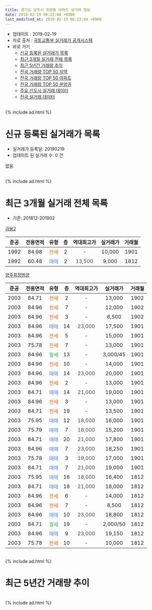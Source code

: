 ```yaml
---
title: 경기도 양주시 회정동 아파트 실거래 정보
date: 2019-02-19 06:22:04 +0900
last_modified_at: 2019-02-19 06:22:04 +0900
---
```


* 업데이트 : 2019-02-19
* 자료 출처 : [국토교통부 실거래가 공개시스템](http://rt.molit.go.kr)
* 바로 가기
    * [신규 등록된 실거래가 목록](#신규-등록된-실거래가-목록)
    * [최근 3개월 실거래 전체 목록](#최근-3개월-실거래-전체-목록)
    * [최근 5년간 거래량 추이](#최근-5년간-거래량-추이)
    * [전국 거래량 TOP 50 지역](https://inasie.github.io/apt-trade-info/최근-3개월-전국에서-가장-거래가-많이-발생한-지역)
    * [전국 거래량 TOP 50 아파트](https://inasie.github.io/apt-trade-info/최근-3개월-전국에서-가장-거래가-많이-발생한-아파트)
    * [전국 거래량 TOP 50 분양권](https://inasie.github.io/apt-trade-info/최근-3개월-전국에서-가장-거래가-많이-발생한-분양권)
    * [주요 신도시 실거래 데이터](https://inasie.github.io/apt-trade-info/주요-신도시)
    * [전국 실거래 데이터](https://inasie.github.io/apt-trade-info/전국)
<br>
{% include ad.html %}
<br>

# 신규 등록된 실거래가 목록
* 실거래가 등록일: 20190219
* 업데이트 된 실거래 수: 0 건

없음

<br>
{% include ad.html %}
<br>

# 최근 3개월 실거래 전체 목록
* 기준: 201812-201902


[금용2](https://search.naver.com/search.naver?query=%EA%B2%BD%EA%B8%B0%EB%8F%84+%EC%96%91%EC%A3%BC%EC%8B%9C+%ED%9A%8C%EC%A0%95%EB%8F%99+%EA%B8%88%EC%9A%A92)

|준공|전용면적|유형|층|역대최고가|실거래가|거래월|
|:---:|:---:|:---:|:---:|:---:|:---:|:---:|
|1992|84.98|<span style="color:#ff5a00">전세</span>|2|<span style="color:#444444">-</span>|10,000|1901|
|1992|60.48|<span style="color:#4285f3">매매</span>|2|<span style="color:#444444">13,500</span>|9,000|1812|

[양주회정범양](https://search.naver.com/search.naver?query=%EA%B2%BD%EA%B8%B0%EB%8F%84+%EC%96%91%EC%A3%BC%EC%8B%9C+%ED%9A%8C%EC%A0%95%EB%8F%99+%EC%96%91%EC%A3%BC%ED%9A%8C%EC%A0%95%EB%B2%94%EC%96%91)

|준공|전용면적|유형|층|역대최고가|실거래가|거래월|
|:---:|:---:|:---:|:---:|:---:|:---:|:---:|
|2003|84.71|<span style="color:#ff5a00">전세</span>|2|<span style="color:#444444">-</span>|13,000|1902|
|2003|84.96|<span style="color:#ff5a00">전세</span>|7|<span style="color:#444444">-</span>|12,000|1902|
|2003|84.96|<span style="color:#ff5a00">전세</span>|3|<span style="color:#444444">-</span>|6,500|1902|
|2003|84.96|<span style="color:#4285f3">매매</span>|14|<span style="color:#444444">23,000</span>|17,500|1901|
|2003|84.96|<span style="color:#ff5a00">전세</span>|5|<span style="color:#444444">-</span>|15,000|1901|
|2003|75.78|<span style="color:#ff5a00">전세</span>|7|<span style="color:#444444">-</span>|13,000|1901|
|2003|84.96|<span style="color:#34a853">월세</span>|13|<span style="color:#444444">-</span>|3,000/45|1901|
|2003|84.96|<span style="color:#ff5a00">전세</span>|10|<span style="color:#444444">-</span>|14,000|1901|
|2003|84.96|<span style="color:#4285f3">매매</span>|14|<span style="color:#444444">23,000</span>|20,000|1901|
|2003|84.96|<span style="color:#ff5a00">전세</span>|2|<span style="color:#444444">-</span>|13,000|1901|
|2003|84.71|<span style="color:#4285f3">매매</span>|14|<span style="color:#444444">21,000</span>|19,000|1901|
|2003|84.96|<span style="color:#ff5a00">전세</span>|3|<span style="color:#444444">-</span>|13,000|1901|
|2003|84.71|<span style="color:#ff5a00">전세</span>|19|<span style="color:#444444">-</span>|13,500|1901|
|2003|75.95|<span style="color:#4285f3">매매</span>|12|<span style="color:#444444">18,000</span>|16,000|1901|
|2003|75.79|<span style="color:#4285f3">매매</span>|7|<span style="color:#444444">18,000</span>|15,200|1901|
|2003|84.71|<span style="color:#4285f3">매매</span>|20|<span style="color:#444444">21,000</span>|17,800|1901|
|2003|84.96|<span style="color:#4285f3">매매</span>|7|<span style="color:#444444">23,000</span>|18,250|1901|
|2003|75.78|<span style="color:#4285f3">매매</span>|3|<span style="color:#444444">19,000</span>|17,000|1901|
|2003|84.71|<span style="color:#4285f3">매매</span>|7|<span style="color:#444444">21,000</span>|19,000|1901|
|2003|75.95|<span style="color:#4285f3">매매</span>|16|<span style="color:#444444">18,000</span>|16,400|1812|
|2003|84.71|<span style="color:#4285f3">매매</span>|18|<span style="color:#444444">21,000</span>|18,000|1812|
|2003|84.96|<span style="color:#ff5a00">전세</span>|6|<span style="color:#444444">-</span>|14,000|1812|
|2003|84.96|<span style="color:#ff5a00">전세</span>|7|<span style="color:#444444">-</span>|8,500|1812|
|2003|84.96|<span style="color:#4285f3">매매</span>|10|<span style="color:#444444">23,000</span>|18,800|1812|
|2003|84.71|<span style="color:#34a853">월세</span>|19|<span style="color:#444444">-</span>|2,000/50|1812|
|2003|84.96|<span style="color:#4285f3">매매</span>|9|<span style="color:#444444">23,000</span>|19,150|1812|
|2003|75.78|<span style="color:#ff5a00">전세</span>|10|<span style="color:#444444">-</span>|10,000|1812|


<br>
{% include ad.html %}
<br>

# 최근 5년간 거래량 추이


<div style="width:100%;">
    <canvas id="deal_progress" height="200"></canvas>
</div>

<script>
new Chart(document.getElementById("deal_progress"), {
    type: 'line',
    data: {
        labels: ['201402','201403','201404','201405','201406','201407','201408','201409','201410','201411','201412','201501','201502','201503','201504','201505','201506','201507','201508','201509','201510','201511','201512','201601','201602','201603','201604','201605','201606','201607','201608','201609','201610','201611','201612','201701','201702','201703','201704','201705','201706','201707','201708','201709','201710','201711','201712','201801','201802','201803','201804','201805','201806','201807','201808','201809','201810','201811','201812','201901','201902'],
        datasets: [{
            label: '매매',
            pointRadius: 1,
            data: [4, 7, 6, 2, 6, 2, 7, 7, 9, 8, 4, 2, 3, 12, 17, 11, 8, 11, 4, 9, 10, 7, 6, 8, 8, 6, 6, 15, 14, 7, 4, 6, 11, 4, 6, 2, 6, 3, 8, 6, 5, 9, 14, 4, 6, 2, 4, 4, 7, 5, 6, 1, 5, 2, 9, 4, 8, 3, 5, 9, 0],
            borderColor: "rgba(255, 201, 14, 1)",
            backgroundColor: "rgba(255, 201, 14, 0.5)",
            fill: false,
            lineTension: 0
        },{
            label: '전월세',
            pointRadius: 1,
            data: [14, 8, 8, 8, 5, 10, 5, 9, 9, 7, 3, 6, 3, 9, 6, 1, 3, 8, 6, 9, 7, 5, 2, 4, 6, 7, 5, 4, 12, 0, 4, 6, 4, 4, 6, 2, 6, 2, 2, 4, 4, 3, 7, 0, 4, 2, 4, 4, 3, 5, 4, 5, 5, 1, 1, 8, 7, 6, 4, 8, 3],
            borderColor: "rgba(0, 141, 185, 1)",
            backgroundColor: "rgba(0, 141, 185, 0.5)",
            fill: false,
            lineTension: 0
        }
        ]
    },
    options: {
        responsive: true,
        title: {
            display: false
        },
        tooltips: {
            mode: 'index',
            intersect: false
        },
        hover: {
            mode: 'nearest',
            intersect: true
        },
        scales: {
            xAxes: [{
                display: true,
                scaleLabel: {
                    display: true,
                    labelString: '년/월'
                }
            }],
            yAxes: [{
                display: true,
                ticks: {
                    suggestedMin: 0,
                },
                scaleLabel: {
                    display: true,
                    labelString: '실거래 수'
                }
            }]
        }
    }
});

</script>


<br>
{% include ad.html %}
<br>

